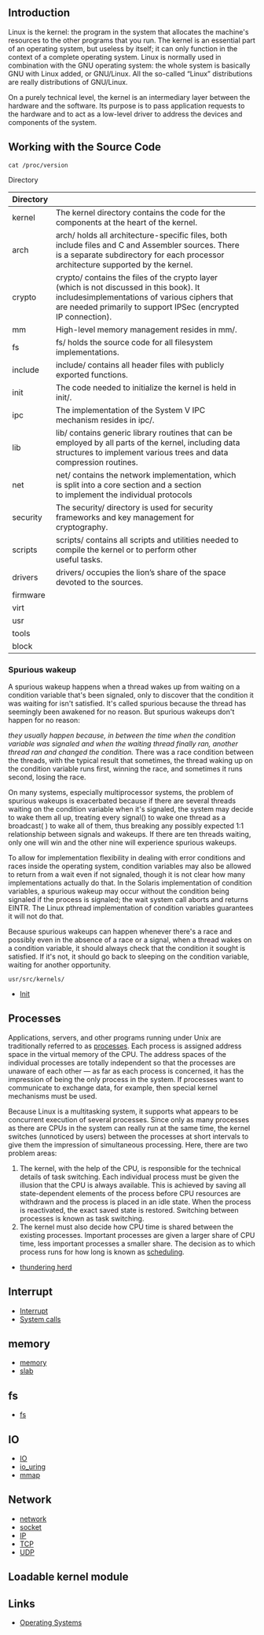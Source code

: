 ## Introduction

Linux is the kernel: the program in the system that allocates the machine's resources to the other programs that you run.
The kernel is an essential part of an operating system, but useless by itself; it can only function in the context of a complete operating system.
Linux is normally used in combination with the GNU operating system: the whole system is basically GNU with Linux added, or GNU/Linux.
All the so-called “Linux” distributions are really distributions of GNU/Linux.

On a purely technical level, the kernel is an intermediary layer between the hardware and the software.
Its purpose is to pass application requests to the hardware and to act as a low-level driver to address the devices and components of the system.

## Working with the Source Code

```shell
cat /proc/version

```

Directory


| Directory |                                                                                                                                                                                                           |  |
| --------- | --------------------------------------------------------------------------------------------------------------------------------------------------------------------------------------------------------- | - |
| kernel    | The kernel directory contains the code for the components at the heart of the kernel.                                                                                                                     |  |
| arch      | arch/ holds all architecture-specific files, both include files and C and Assembler sources. There is a separate subdirectory for each processor architecture supported by the kernel.                   |  |
| crypto    | crypto/ contains the files of the crypto layer (which is not discussed in this book). It includesimplementations of various ciphers that are needed primarily to support IPSec (encrypted IP connection). |  |
| mm        | High-level memory management resides in mm/.                                                                                                                                                              |  |
| fs        | fs/ holds the source code for all filesystem implementations.                                                                                                                                             |  |
| include   | include/ contains all header files with publicly exported functions.                                                                                                                                      |  |
| init      | The code needed to initialize the kernel is held in init/.                                                                                                                                                |  |
| ipc       | The implementation of the System V IPC mechanism resides in ipc/.                                                                                                                                         |  |
| lib       | lib/ contains generic library routines that can be employed by all parts of the kernel, including data structures to implement various trees and data compression routines.                              |  |
| net       | net/ contains the network implementation, which is split into a core section and a section to implement the individual protocols                                                                         |  |
| security  | The security/ directory is used for security frameworks and key management for cryptography.                                                                                                              |  |
| scripts   | scripts/ contains all scripts and utilities needed to compile the kernel or to perform other useful tasks.                                                                                               |  |
| drivers   | drivers/ occupies the lion’s share of the space devoted to the sources.                                                                                                                                  |  |
| firmware  |                                                                                                                                                                                                           |  |
| virt      |                                                                                                                                                                                                           |  |
| usr       |                                                                                                                                                                                                           |  |
| tools     |                                                                                                                                                                                                           |  |
| block     |                                                                                                                                                                                                           |  |

### Spurious wakeup

A spurious wakeup happens when a thread wakes up from waiting on a condition variable that's been signaled, only to discover that the condition it was waiting for isn't satisfied.
It's called spurious because the thread has seemingly been awakened for no reason. But spurious wakeups don't happen for no reason:

*they usually happen because, in between the time when the condition variable was signaled and when the waiting thread finally ran, another thread ran and changed the condition.*
There was a race condition between the threads, with the typical result that sometimes, the thread waking up on the condition variable runs first, winning the race, and sometimes it runs second, losing the race.

On many systems, especially multiprocessor systems, the problem of spurious wakeups is exacerbated because if there are several threads waiting on the condition variable when it's signaled,
the system may decide to wake them all up, treating every signal() to wake one thread as a broadcast( ) to wake all of them, thus breaking any possibly expected 1:1 relationship between signals and wakeups.
If there are ten threads waiting, only one will win and the other nine will experience spurious wakeups.

To allow for implementation flexibility in dealing with error conditions and races inside the operating system, condition variables may also be allowed to return from a wait even if not signaled,
though it is not clear how many implementations actually do that.
In the Solaris implementation of condition variables, a spurious wakeup may occur without the condition being signaled if the process is signaled; the wait system call aborts and returns EINTR.
The Linux pthread implementation of condition variables guarantees it will not do that.

Because spurious wakeups can happen whenever there's a race and possibly even in the absence of a race or a signal, when a thread wakes on a condition variable, it should always check that the condition it sought is satisfied.
If it's not, it should go back to sleeping on the condition variable, waiting for another opportunity.

```shell
usr/src/kernels/
```

- [Init](/docs/CS/OS/Linux/init.md)

## Processes

Applications, servers, and other programs running under Unix are traditionally referred to as [processes](/docs/CS/OS/Linux/process.md).
Each process is assigned address space in the virtual memory of the CPU.
The address spaces of the individual processes are totally independent so that the processes are unaware of each other — as far as each process is concerned, it has the impression of being the only process in the system.
If processes want to communicate to exchange data, for example, then special kernel mechanisms must be used.

Because Linux is a multitasking system, it supports what appears to be concurrent execution of several processes.
Since only as many processes as there are CPUs in the system can really run at the same time, the kernel switches (unnoticed by users) between the processes at short intervals to give them the impression of simultaneous processing.
Here, there are two problem areas:

1. The kernel, with the help of the CPU, is responsible for the technical details of task switching. Each individual process must be given the illusion that the CPU is always available.
   This is achieved by saving all state-dependent elements of the process before CPU resources are withdrawn and the process is placed in an idle state.
   When the process is reactivated, the exact saved state is restored. Switching between processes is known as task switching.
2. The kernel must also decide how CPU time is shared between the existing processes. Important processes are given a larger share of CPU time, less important processes a smaller share.
   The decision as to which process runs for how long is known as [scheduling](/docs/CS/OS/Linux/sche.md).

- [thundering herd](/docs/CS/OS/Linux/thundering_herd.md)

## Interrupt

- [Interrupt](/docs/CS/OS/Linux/Interrupt.md)
- [System calls](/docs/CS/OS/Linux/Calls.md)

## memory

- [memory](/docs/CS/OS/Linux/memory.md)
- [slab](/docs/CS/OS/Linux/slab.md)

## fs

- [fs](/docs/CS/OS/Linux/fs.md)

## IO

- [IO](/docs/CS/OS/Linux/IO/IO.md)
- [io_uring](/docs/CS/OS/Linux/IO/io_uring.md)
- [mmap](/docs/CS/OS/Linux/IO/mmap.md)

## Network

- [network](/docs/CS/OS/Linux/network.md)
- [socket](/docs/CS/OS/Linux/socket.md)
- [IP](/docs/CS/OS/Linux/IP.md)
- [TCP](/docs/CS/OS/Linux/TCP.md)
- [UDP](/docs/CS/OS/Linux/UDP.md)

## Loadable kernel module

## Links

- [Operating Systems](/docs/CS/OS/OS.md)

